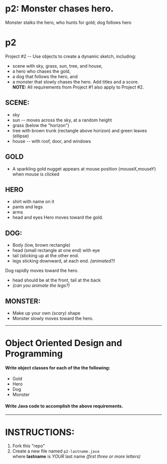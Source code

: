# p2:    Monster chases hero.
Monster stalks the hero, who hunts for gold; dog follows hero

# p2
Project #2 -- Use objects to create a dynamic sketch, including:
+ scene with sky, grass, sun, tree, and house,  
+ a hero who chases the gold,
+ a dog that follows the hero, and
+ a monster that slowly chases the hero.
Add titles and a score.  
**NOTE:**  All requirements from Project #1 also apply to Project #2.

## SCENE:
+ sky
+ sun -- moves across the sky, at a random height
+ grass (below the "horizon")
+ tree with brown trunk (rectangle above horizon) and green leaves (ellipse) 
+ house -- with roof, door, and windows

## GOLD
+ A sparkling gold nugget appears at mouse position (mouseX,mouseY) when mouse is clicked

## HERO
+ shirt with name on it
+ pants and legs
+ arms
+ head and eyes
Hero moves toward the gold.

## DOG:
+ Body (low, brown rectangle)
+ head (small rectangle at one end) with eye
+ tail (sticking up at the other end.
+ legs sticking downward, at each end.  _(animated?)_

Dog rapidly moves toward the hero.  
+ head should be at the front, tail at the back
+ _(can you animate the legs?)_  

## MONSTER:
+ Make up your own _(scary)_ shape
+ Monster slowly moves toward the hero.

----
# Object Oriented Design and Programming
#### Write object classes for each of the the following:
+ Gold
+ Hero
+ Dog
+ Monster    
 
#### Write Java code to accomplish the above requirements.


----

# INSTRUCTIONS:
1. Fork this "repo"  
2. Create a new file named `p2-lastname.java`  
    where **lastname** is  *YOUR* last name 
    *(first three or more letters)*
